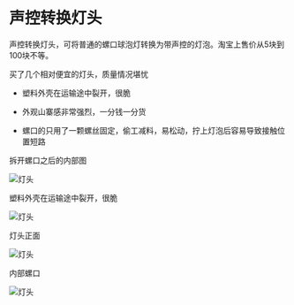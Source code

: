 # 声控转换灯头

声控转换灯头，可将普通的螺口球泡灯转换为带声控的灯泡。淘宝上售价从5块到100块不等。

买了几个相对便宜的灯头，质量情况堪忧

* 塑料外壳在运输途中裂开，很脆

* 外观山寨感非常强烈，一分钱一分货

* 螺口的只用了一颗螺丝固定，偷工减料，易松动，拧上灯泡后容易导致接触位置短路

拆开螺口之后的内部图

![灯头](http://ww3.sinaimg.cn/mw690/a74ecc4cjw1e210oz3dzmj.jpg)

塑料外壳在运输途中裂开，很脆

![灯头](http://ww2.sinaimg.cn/mw690/a74eed94jw1e210r6giizj.jpg)

灯头正面

![灯头](http://ww4.sinaimg.cn/mw690/a74e55b4jw1e210tf79zrj.jpg)

内部螺口

![灯头](http://ww2.sinaimg.cn/mw690/a74ecc4cjw1e210uu2rxfj.jpg)
